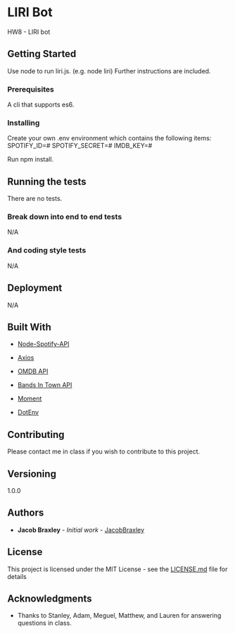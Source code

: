 # LIRI Bot

HW8 - LIRI bot

## Getting Started

Use node to run liri.js. (e.g. node liri)  Further instructions are included.

### Prerequisites

A cli that supports es6.

### Installing

Create your own .env environment which contains the following items:
   SPOTIFY_ID=#
   SPOTIFY_SECRET=#
   IMDB_KEY=#

Run npm install.

## Running the tests

There are no tests.

### Break down into end to end tests

N/A

### And coding style tests

N/A

## Deployment

N/A

## Built With

* [Node-Spotify-API](https://www.npmjs.com/package/node-spotify-api)

* [Axios](https://www.npmjs.com/package/axios)

* [OMDB API](http://www.omdbapi.com)

* [Bands In Town API](http://www.artists.bandsintown.com/bandsintown-api)

* [Moment](https://www.npmjs.com/package/moment)

* [DotEnv](https://www.npmjs.com/package/dotenv)

## Contributing

Please contact me in class if you wish to contribute to this project.

## Versioning

1.0.0

## Authors

* **Jacob Braxley** - *Initial work* - [JacobBraxley](https://github.com/JacobBraxley)

## License

This project is licensed under the MIT License - see the [LICENSE.md](LICENSE.md) file for details

## Acknowledgments

* Thanks to Stanley, Adam, Meguel, Matthew, and Lauren for answering questions in class.
